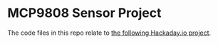 # MCP9808 Sensor Project

The code files in this repo relate to [the following Hackaday.io project](https://hackaday.io/project/202152-enviropi-temp-monitor).
